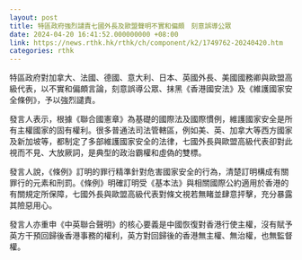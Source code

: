 ```yaml
---
layout: post
title: 特區政府強烈譴責七國外長及歐盟聲明不實和偏頗　刻意誤導公眾
date: 2024-04-20 16:41:52.000000000 +08:00
link: https://news.rthk.hk/rthk/ch/component/k2/1749762-20240420.htm
categories: rthk
---
```


特區政府對加拿大、法國、德國、意大利、日本、英國外長、美國國務卿與歐盟高級代表，以不實和偏頗言論，刻意誤導公眾、抹黑《香港國安法》及《維護國家安全條例》，予以強烈譴責。

發言人表示，根據《聯合國憲章》為基礎的國際法及國際慣例，維護國家安全是所有主權國家的固有權利。很多普通法司法管轄區，例如美、英、加拿大等西方國家及新加坡等，都制定了多部維護國家安全的法律，七國外長與歐盟高級代表卻對此視而不見、大放厥詞，是典型的政治霸權和虛偽的雙標。

發言人說，《條例》訂明的罪行精準針對危害國家安全的行為，清楚訂明構成有關罪行的元素和刑罰。《條例》明確訂明受《基本法》與相關國際公約適用於香港的有關規定所保障，七國外長與歐盟高級代表對條文視若無睹並肆意抨擊，充分暴露其險惡用心。

發言人亦重申《中英聯合聲明》的核心要義是中國恢復對香港行使主權，沒有賦予英方干預回歸後香港事務的權利，英方對回歸後的香港無主權、無治權，也無監督權。
